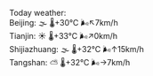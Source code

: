 Today weather:  
Beijing: 🌫  🌡️+30°C 🌬️↖7km/h  
Tianjin: ☀️ 🌡️+33°C 🌬️↗0km/h  
Shijiazhuang: 🌫  🌡️+32°C 🌬️↑15km/h  
Tangshan: ⛅️  🌡️+32°C 🌬️→7km/h  
